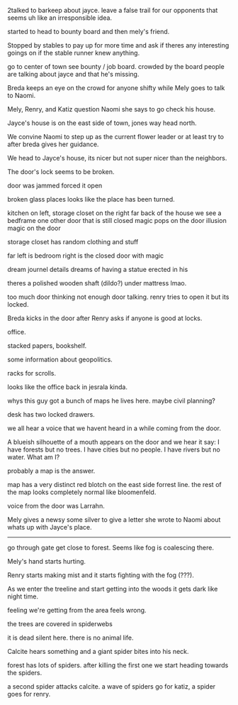 2talked to barkeep about jayce.
leave a false trail for our opponents that seems uh like an irresponsible idea.

started to head to bounty board and then mely's friend.

Stopped by stables to pay up for more time and ask if theres any interesting goings on if the stable runner knew anything.

go to center of town see bounty / job board. crowded by the board people are talking about jayce and that he's missing.

Breda keeps an eye on the crowd for anyone shifty while Mely goes to talk to Naomi.

Mely, Renry, and Katiz question Naomi she says to go check his house.

Jayce's house is on the east side of town, jones way head north.

We convine Naomi to step up as the current flower leader or at least try to after breda gives her guidance.

We head to Jayce's house, its nicer but not super nicer than the neighbors.

The door's lock seems to be broken.

door was jammed forced it open

broken glass places looks like the place has been turned.

kitchen on left, storage closet on the right
far back of the house we see a bedframe
one other door that is still closed
magic pops on the door
illusion magic on the door

storage closet has random clothing and stuff

far left is bedroom
right is the closed door with magic

dream journel details dreams of having a statue erected in his

theres a polished wooden shaft (dildo?) under mattress lmao.

too much door thinking not enough door talking. renry tries to open it but its locked.

Breda kicks in the door after Renry asks if anyone is good at locks.

office.

stacked papers, bookshelf.

some information about geopolitics.

racks for scrolls.

looks like the office back in jesrala kinda.

whys this guy got a bunch of maps he lives here. maybe civil planning?

desk has two locked drawers. 

we all hear a voice that we havent heard in a while coming from the door.

A blueish silhouette of a mouth appears on the door and we hear it say:
I have forests but no trees.
I have cities but no people.
I have rivers but no water. 
What am I?

probably a map is the answer.

map has a very distinct red blotch on the east side forrest line. the rest of the map looks completely normal like bloomenfeld.

voice from the door was Larrahn.

Mely gives a newsy some silver to give a letter she wrote to Naomi about whats up with Jayce's place.

---

go through gate get close to forest. Seems like fog is coalescing there.

Mely's hand starts hurting.

Renry starts making mist and it starts fighting with the fog (???).

As we enter the treeline and start getting into the woods it gets dark like night time.

feeling we're getting from the area feels wrong.

the trees are covered in spiderwebs

it is dead silent here. there is no animal life.

Calcite hears something and a giant spider bites into his neck.

forest has lots of spiders. after killing the first one we start heading towards the spiders.

a second spider attacks calcite. a wave of spiders go for katiz, a spider goes for renry.